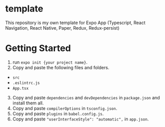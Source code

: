 # template
This repository is my own template for Expo App (Typescript, React Navigation, React Native, Paper, Redux, Redux-persist)

# Getting Started
1. run `expo init {your project name}`.
2. Copy and paste the following files and folders.
  * `src`
  * `.eslintrc.js`
  * `App.tsx`
3. Copy and paste `dependencies` and `devDependencies` in `package.json` and install them all.
4. Copy and paste `compilerOptions` in `tsconfig.json`.
5. Copy and paste `plugins` in `babel.config.js`.
6. Copy and paste `"userInterfaceStyle": "automatic",` in `app.json`.

